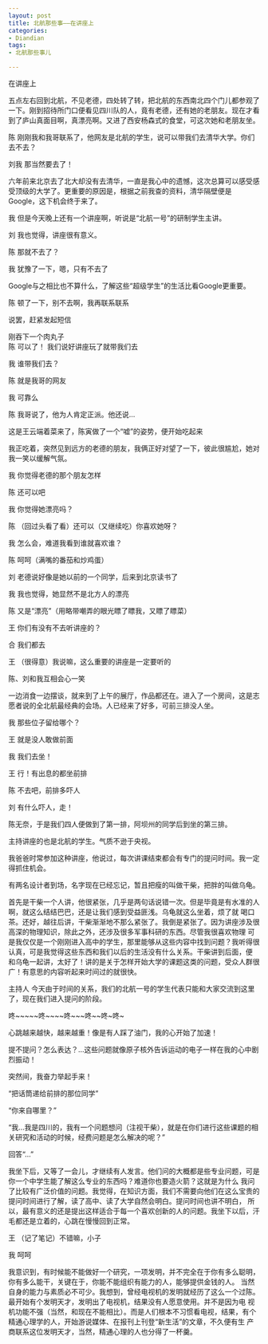 ```yaml
---
layout: post
title: 北航那些事——在讲座上
categories:
- Diandian
tags:
- 北航那些事儿

---
```

<p>在讲座上</p>
<p>五点左右回到北航，不见老德，四处转了转，把北航的东西南北四个门儿都参观了一下。刚到招待所门口便看见四川队的人，竟有老德，还有她的老朋友。现在才看到了庐山真面目啊，真漂亮啊。又进了西安杨森式的食堂，可这次她和老朋友坐。</p>
<p>陈 刚刚我和我哥联系了，他网友是北航的学生，说可以带我们去清华大学。你们去不去？</p>
<p>刘我 那当然要去了！</p>
<p>六年前来北京去了北大却没有去清华，一直是我心中的遗憾，这次总算可以感受感受顶级的大学了。更重要的原因是，根据之前我查的资料，清华隔壁便是Google，这下机会终于来了。</p>
<p>我 但是今天晚上还有一个讲座啊，听说是“北航一号”的研制学生主讲。</p>
<p>刘 我也觉得，讲座很有意义。</p>
<p>陈 那就不去了？</p>
<p>我 犹豫了一下，嗯，只有不去了</p>
<p>Google与之相比也不算什么，了解这些“超级学生”的生活比看Google更重要。</p>
<p>陈 顿了一下，别不去啊，我再联系联系</p>
<p>说罢，赶紧发起短信</p>
<p>刚吞下一个肉丸子<br />陈 可以了！ 我们说好讲座玩了就带我们去</p>
<p>我 谁带我们去？</p>
<p>陈 就是我哥的网友</p>
<p>我 可靠么</p>
<p>陈 我哥说了，他为人肯定正派。他还说…</p>
<p>这是王云端着菜来了，陈寅做了一个“嘘”的姿势，便开始吃起来</p>
<p>我正吃着，突然见到远方的老德的朋友，我俩正好对望了一下，彼此很尴尬，她对我一笑以缓解气氛。</p>
<p>我 你觉得老德的那个朋友怎样</p>
<p>陈 还可以吧</p>
<p>我 你觉得她漂亮吗？</p>
<p>陈 （回过头看了看）还可以（又继续吃）你喜欢她呀？</p>
<p>我 怎么会，难道我看到谁就喜欢谁？</p>
<p>陈 呵呵（满嘴的番茄和炒鸡蛋）</p>
<p>刘 老德说好像是她以前的一个同学，后来到北京读书了</p>
<p>我 我也觉得，她显然不是北方人的漂亮</p>
<p>陈 又是“漂亮”（用略带嘲弄的眼光瞟了瞟我，又瞟了瞟菜）</p>
<p>王 你们有没有不去听讲座的？</p>
<p>合 我们都去</p>
<p>王 （很得意）我说嘛，这么重要的讲座是一定要听的</p>
<p>陈、刘和我互相会心一笑</p>
<p>一边消食一边摆谈，就来到了上午的展厅，作品都还在。进入了一个房间，这是志愿者说的全北航最经典的会场。人已经来了好多，可前三排没人坐。</p>
<p>我 那些位子留给哪个？</p>
<p>王 就是没人敢做前面</p>
<p>我 我们去坐！</p>
<p>王 行！有出息的都坐前排</p>
<p>陈 不去吧，前排多吓人</p>
<p>刘 有什么吓人，走！</p>
<p>陈无奈，于是我们四人便做到了第一排，阿坝州的同学后到坐的第三排。</p>
<p>主持讲座的也是北航的学生。气质不逊于央视。</p>
<p>我爸爸时常参加这种讲座，他说过，每次讲课结束都会有专门的提问时间。我一定得抓住机会。</p>
<p>有两名设计者到场，名字现在已经忘记，暂且把瘦的叫做干柴，把胖的叫做乌龟。</p>
<p>首先是干柴一个人讲，他很紧张，几乎是两句话说错一次。但是毕竟是有水准的人啊，就这么结结巴巴，还是让我们感到受益匪浅。乌龟就这么坐着，烦了就 喝口茶。还好，越往后讲，干柴渐渐地不那么紧张了。我倒是紧张了。因为讲座涉及很高深的物理知识，除此之外，还涉及很多军事科研的东西。尽管我很喜欢物理 可是我仅仅是一个刚刚进入高中的学生，那里能够从这些内容中找到问题？我听得很认真，可是我觉得这些东西和我们以后的生活没有什么关系。干柴讲到后面，便 和乌龟一起讲，太好了！讲的是关于怎样开始大学的课题这类的问题，受众人群很广！有意思的内容听起来时间过的就很快。</p>
<p>主持人 今天由于时间的关系，我们的北航一号的学生代表只能和大家交流到这里了，现在我们进入提问的阶段。</p>
<p>咚~~~~~咚~~~~咚~~~咚~~咚~咚~</p>
<p>心跳越来越快，越来越重！像是有人踩了油门，我的心开始了加速！</p>
<p>提不提问？怎么表达？…这些问题就像原子核外告诉运动的电子一样在我的心中剧烈振动！</p>
<p>突然间，我奋力举起手来！</p>
<p>“把话筒递给前排的那位同学”</p>
<p>“你来自哪里？”</p>
<p>“我…我是四川的，我有一个问题想问（注视干柴），就是在你们进行这些课题的相关研究和活动的时候，经费问题是怎么解决的呢？”</p>
<p>回答“…”</p>
<p>我坐下后，又等了一会儿，才继续有人发言。他们问的大概都是些专业问题，可是你一个中学生能了解这么专业的东西吗？难道你也要造火箭？这就是为什么 我问了比较有广泛价值的问题。我觉得，在知识方面，我们不需要向他们在这么宝贵的提问时间进行了解，读了高中、读了大学自然会明白。提问时间也讲不明白， 所以，最有意义的还是提出这样适合于每一个喜欢创新的人的问题。我坐下以后，汗毛都还是立着的，心跳在慢慢回到正常。</p>
<p>王 （记了笔记）不错嘛，小子</p>
<p>我 呵呵</p>
<p>我意识到，有时候能不能做好一个研究，一项发明，并不完全在于你有多么聪明，你有多么能干，关键在于，你能不能组织有能力的人，能够提供金钱的人。 当然自身的能力与素质必不可少。我想到，曾经电视机的发明就经历了这么一个过陈。最开始有个发明天才，发明出了电视机，结果没有人愿意使用。并不是因为电 视机功能不强（当然，和现在不能相比）。而是人们根本不习惯看电视，结果，有个精通心理学的人，开始游说媒体、在报刊上刊登“新生活”的文章，不久便有生 产商联系这位发明天才，当然，精通心理的人也分得了一杯羹。</p>